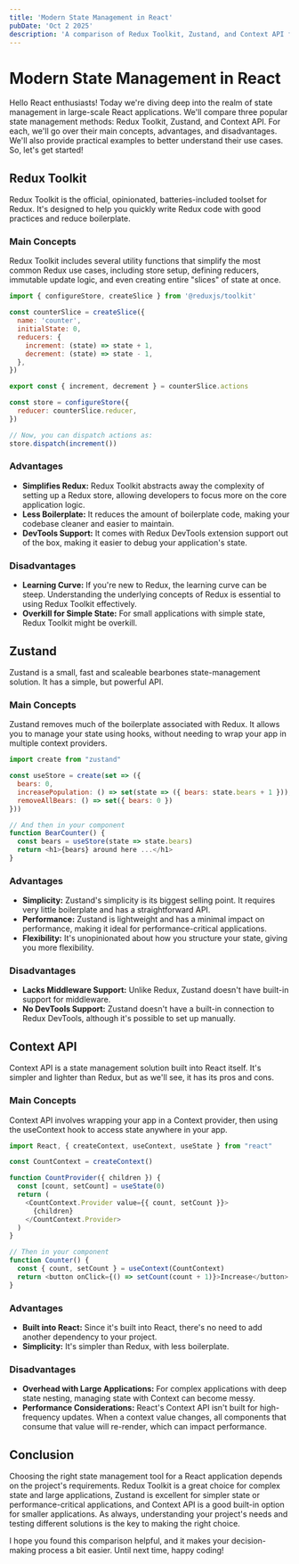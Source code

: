 ```yaml
---
title: 'Modern State Management in React'
pubDate: 'Oct 2 2025'
description: 'A comparison of Redux Toolkit, Zustand, and Context API for managing state in large-scale React applications.'
---
```


# Modern State Management in React

Hello React enthusiasts! Today we're diving deep into the realm of state management in large-scale React applications. We'll compare three popular state management methods: Redux Toolkit, Zustand, and Context API. For each, we'll go over their main concepts, advantages, and disadvantages. We'll also provide practical examples to better understand their use cases. So, let's get started!

## Redux Toolkit

Redux Toolkit is the official, opinionated, batteries-included toolset for Redux. It's designed to help you quickly write Redux code with good practices and reduce boilerplate.

### Main Concepts

Redux Toolkit includes several utility functions that simplify the most common Redux use cases, including store setup, defining reducers, immutable update logic, and even creating entire "slices" of state at once.

```javascript
import { configureStore, createSlice } from '@reduxjs/toolkit'

const counterSlice = createSlice({
  name: 'counter',
  initialState: 0,
  reducers: {
    increment: (state) => state + 1,
    decrement: (state) => state - 1,
  },
})

export const { increment, decrement } = counterSlice.actions

const store = configureStore({
  reducer: counterSlice.reducer,
})

// Now, you can dispatch actions as:
store.dispatch(increment())
```

### Advantages

- **Simplifies Redux:** Redux Toolkit abstracts away the complexity of setting up a Redux store, allowing developers to focus more on the core application logic.
- **Less Boilerplate:** It reduces the amount of boilerplate code, making your codebase cleaner and easier to maintain.
- **DevTools Support:** It comes with Redux DevTools extension support out of the box, making it easier to debug your application's state.

### Disadvantages

- **Learning Curve:** If you're new to Redux, the learning curve can be steep. Understanding the underlying concepts of Redux is essential to using Redux Toolkit effectively.
- **Overkill for Simple State:** For small applications with simple state, Redux Toolkit might be overkill.

## Zustand

Zustand is a small, fast and scaleable bearbones state-management solution. It has a simple, but powerful API.

### Main Concepts

Zustand removes much of the boilerplate associated with Redux. It allows you to manage your state using hooks, without needing to wrap your app in multiple context providers.

```javascript
import create from "zustand"

const useStore = create(set => ({
  bears: 0,
  increasePopulation: () => set(state => ({ bears: state.bears + 1 })),
  removeAllBears: () => set({ bears: 0 })
}))

// And then in your component
function BearCounter() {
  const bears = useStore(state => state.bears)
  return <h1>{bears} around here ...</h1>
}
```

### Advantages

- **Simplicity:** Zustand's simplicity is its biggest selling point. It requires very little boilerplate and has a straightforward API.
- **Performance:** Zustand is lightweight and has a minimal impact on performance, making it ideal for performance-critical applications.
- **Flexibility:** It's unopinionated about how you structure your state, giving you more flexibility.

### Disadvantages

- **Lacks Middleware Support:** Unlike Redux, Zustand doesn't have built-in support for middleware.
- **No DevTools Support:** Zustand doesn't have a built-in connection to Redux DevTools, although it's possible to set up manually.

## Context API

Context API is a state management solution built into React itself. It's simpler and lighter than Redux, but as we'll see, it has its pros and cons.

### Main Concepts

Context API involves wrapping your app in a Context provider, then using the useContext hook to access state anywhere in your app.

```javascript
import React, { createContext, useContext, useState } from "react"

const CountContext = createContext()

function CountProvider({ children }) {
  const [count, setCount] = useState(0)
  return (
    <CountContext.Provider value={{ count, setCount }}>
      {children}
    </CountContext.Provider>
  )
}

// Then in your component
function Counter() {
  const { count, setCount } = useContext(CountContext)
  return <button onClick={() => setCount(count + 1)}>Increase</button>
}
```

### Advantages

- **Built into React:** Since it's built into React, there's no need to add another dependency to your project.
- **Simplicity:** It's simpler than Redux, with less boilerplate.

### Disadvantages

- **Overhead with Large Applications:** For complex applications with deep state nesting, managing state with Context can become messy.
- **Performance Considerations:** React's Context API isn't built for high-frequency updates. When a context value changes, all components that consume that value will re-render, which can impact performance.

## Conclusion

Choosing the right state management tool for a React application depends on the project's requirements. Redux Toolkit is a great choice for complex state and large applications, Zustand is excellent for simpler state or performance-critical applications, and Context API is a good built-in option for smaller applications. As always, understanding your project's needs and testing different solutions is the key to making the right choice.

I hope you found this comparison helpful, and it makes your decision-making process a bit easier. Until next time, happy coding!